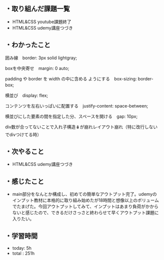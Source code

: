 ## ・取り組んだ課題一覧
- HTML&CSS youtube課題終了
- HTML&CSS udemy講座つづき

## ・わかったこと
囲み線　border: 3px solid lightgray;

boxを中央寄せ　margin: 0 auto;

padding や border を width の中に含める ようにする　box-sizing: border-box;　

横並び　display: flex;

コンテンツを左右いっぱいに配置する　justify-content: space-between;

横並びにした要素の間を指定した分、スペースを開ける　gap: 10px;

div数が合ってないことで入れ子構造🪆が崩れレイアウト崩れ（特に改行しないでdivつけてる時）


## ・次やること
- HTML&CSS udemy講座つづき


## ・感じたこと
- main部分をなんとか構成し、初めての簡単なアウトプット完了。udemyのインプット教材に本格的に取り組み始めたが18時間と想像以上のボリュームでたまげた。今回アウトプットしてみて、インプットはあまり負荷がかからないと感じたので、できるだけさっさと終わらせて早くアウトプット課題に入りたい。


## ・学習時間
- today:   5h
- total  : 251h